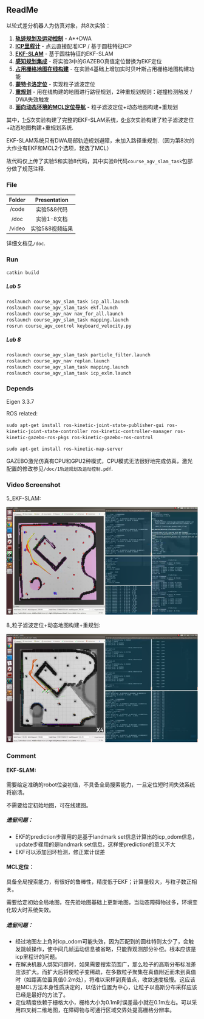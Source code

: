 ## ReadMe

以轮式差分机器人为仿真对象，共8次实验：

1. **<u>轨迹规划及运动控制</u>** - A*+DWA
2. **<u>ICP里程计</u>** - 点云直接配准ICP / 基于圆柱特征ICP
3. **<u>EKF-SLAM</u>** - 基于圆柱特征的EKF-SLAM
4. **<u>感知规划集成</u>** - 将实验3中的GAZEBO真值定位替换为EKF定位
5. **<u>占用栅格地图在线构建</u>** - 在实验4基础上增加实时贝叶斯占用栅格地图构建功能
6. **<u>蒙特卡洛定位</u>** - 实现粒子滤波定位
7. **<u>重规划</u>** - 用在线构建的地图进行路径规划，2种重规划规则：碰撞检测触发 / DWA失效触发
8. **<u>面向动态环境的MCL定位导航</u>** - 粒子滤波定位+动态地图构建+重规划

其中，<u>1-5</u>次实验构建了完整的EKF-SLAM系统，<u>6-8</u>次实验构建了粒子滤波定位+动态地图构建+重规划系统.

EKF-SLAM系统只有DWA局部轨迹规划避障，未加入路径重规划.（因为第8次的大作业有EKF和MCL2个选项，我选了MCL）

故代码仅上传了实验5和实验8代码，其中实验8代码`course_agv_slam_task`包部分做了规范注释.



### File

| Folder |  Presentation   |
| :----: | :-------------: |
| /code  |   实验5&8代码   |
|  /doc  |   实验1-8文档   |
| /video | 实验5&8视频结果 |

详细文档见`/doc`.



### Run

```
catkin build
```

##### Lab 5

```
roslaunch course_agv_slam_task icp_all.launch
roslaunch course_agv_slam_task ekf.launch
roslaunch course_agv_nav nav_for_all.launch
roslaunch course_agv_slam_task mapping.launch
rosrun course_agv_control keyboard_velocity.py
```

##### Lab 8

```
roslaunch course_agv_slam_task particle_filter.launch
roslaunch course_agv_nav replan.launch
roslaunch course_agv_slam_task mapping.launch
roslaunch course_agv_slam_task icp_exlm.launch
```



### Depends

Eigen 3.3.7

ROS related:

```
sudo apt-get install ros-kinetic-joint-state-publisher-gui ros-kinetic-joint-state-controller ros-kinetic-controller-manager ros-kinetic-gazebo-ros-pkgs ros-kinetic-gazebo-ros-control 
```

```
sudo apt-get install ros-kinetic-map-server
```

GAZEBO激光仿真有CPU和GPU2种模式，CPU模式无法很好地完成仿真，激光配置的修改参见`/doc/1轨迹规划及运动控制.pdf`.



### Video Screenshot

5_EKF-SLAM:

<img src="./doc/img/5_EKFSLAM.png">

8_粒子滤波定位+动态地图构建+重规划:

<img src="./doc/img/8_PF.png">



### Comment

#### EKF-SLAM:

需要给定准确的robot位姿初值，不具备全局搜索能力，一旦定位短时间失效系统将崩溃。

不需要给定初始地图，可在线建图。

##### 遗留问题：

- EKF的prediction步骤用的是基于landmark set信息计算出的icp_odom信息，update步骤用的是landmark set信息，这样使prediction的意义不大
- EKF可以添加回环检测，修正累计误差

#### MCL定位：

具备全局搜索能力，有很好的鲁棒性，精度低于EKF；计算量较大，与粒子数正相关。

需要给定初始全局地图，在先验地图基础上更新地图，当动态障碍物过多，环境变化较大时系统失效。

##### 遗留问题：

- 经过地图左上角时icp_odom可能失效，因为匹配到的圆柱特则太少了，会触发跳帧操作，使中间几帧运动信息被省略，只能靠观测部分补偿。根本应该是icp里程计的问题。
- 在解决机器人绑架问题时，如果需要搜索范围广，那么粒子的高斯分布标准差应该扩大。而扩大后将使粒子变稀疏，在多数粒子聚集在真值附近而未到真值时（如距离位置真值0.2m处），将难以采样到真值点，收敛速度极慢。这应该是MCL方法本身性质决定的，以估计位置为中心，让粒子以高斯分布采样应该已经是最好的方法了。
- 定位精度依赖于栅格大小，栅格大小为0.1m时误差最小就在0.1m左右。可以采用四叉树二维地图，在障碍物与可通行区域交界处提高栅格分辨率。

